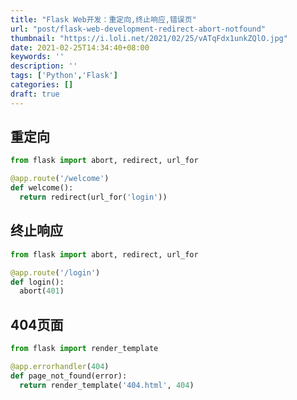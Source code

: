 ```yaml
---
title: "Flask Web开发：重定向,终止响应,错误页"
url: "post/flask-web-development-redirect-abort-notfound"
thumbnail: "https://i.loli.net/2021/02/25/vATqFdx1unkZQlO.jpg"
date: 2021-02-25T14:34:40+08:00
keywords: ''
description: ''
tags: ['Python','Flask']
categories: []
draft: true
---
```


## 重定向 

```Python
from flask import abort, redirect, url_for

@app.route('/welcome')
def welcome():
  return redirect(url_for('login'))
```

## 终止响应

```Python
from flask import abort, redirect, url_for

@app.route('/login')
def login():
  abort(401)
```

## 404页面

```Python
from flask import render_template

@app.errorhandler(404)
def page_not_found(error):
  return render_template('404.html', 404)
```